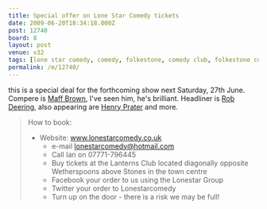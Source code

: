 ```yaml
---
title: Special offer on Lone Star Comedy tickets
date: 2009-06-20T18:34:18.000Z
post: 12740
board: 8
layout: post
venue: v32
tags: [lone star comedy, comedy, folkestone, comedy club, folkestone comedy club, comedy club folkestone, maff brown, rob deering, henry prater]
permalink: /m/12740/
---
```

this is a special deal for the forthcoming show next Saturday, 27th June. Compere is <a href="https://www.google.co.uk/search?q=maff+brown">Maff Brown</a>, I've seen him, he's brilliant. Headliner is <a href="https://www.google.co.uk/search?q=rob+deering">Rob Deering</a>, also appearing are <a href="https://www.google.co.uk/search?q=henry+prater">Henry Prater</a> and more.

<blockquote>   How to book:

 * Website: www.lonestarcomedy.co.uk  
    * e-mail lonestarcomedy@hotmail.com  
    * Call Ian on 07771-796445
    * Buy tickets at the Lanterns Club
      located diagonally opposite Wetherspoons above Stones in the town centre
    * Facebook your order to us using the Lonestar Group
    * Twitter your order to Lonestarcomedy
    * Turn up on the door - there is a risk we may be full!
</blockquote>
